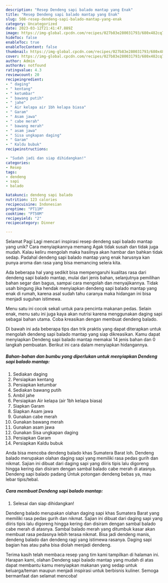 ```yaml
---
description: "Resep Dendeng sapi balado mantap yang Enak"
title: "Resep Dendeng sapi balado mantap yang Enak"
slug: 508-resep-dendeng-sapi-balado-mantap-yang-enak
category: Uncategorized
date: 2023-03-12T21:41:47.889Z
image: https://img-global.cpcdn.com/recipes/027b83e280031793/680x482cq70/dendeng-sapi-balado-mantap-foto-resep-utama.jpg
hideToc: false
enableToc: true
enableTocContent: false
thumbnail: https://img-global.cpcdn.com/recipes/027b83e280031793/680x482cq70/dendeng-sapi-balado-mantap-foto-resep-utama.jpg
cover: https://img-global.cpcdn.com/recipes/027b83e280031793/680x482cq70/dendeng-sapi-balado-mantap-foto-resep-utama.jpg
author: Admin
authorAv: notfound
ratingvalue: 4.3
reviewcount: 20
recipeingredient:
- " daging"
- " kentang"
- " ketumbar"
- " bawang putih"
- " jahe"
- " Air kelapa air 1bh kelapa biasa"
- " Garam"
- " Asam jawa"
- " cabe merah"
- " bawang merah"
- " asam jawa"
- " Sisa ungkapan daging"
- " Garam"
- " Kaldu bubuk"
recipeinstructions:

- "Sudah jadi dan siap dihidangkan!"
categories:
- Resep
tags:
- dendeng
- sapi
- balado

katakunci: dendeng sapi balado 
nutrition: 123 calories
recipecuisine: Indonesian
preptime: "PT11M"
cooktime: "PT50M"
recipeyield: "2"
recipecategory: Dinner

---
```



Selamat Pagi Lagi mencari inspirasi resep dendeng sapi balado mantap yang unik? Cara menyiapkannya memang Agak tidak susah dan tidak juga mudah. Kalau keliru mengolah maka hasilnya akan hambar dan bahkan tidak sedap. Padahal dendeng sapi balado mantap yang enak harusnya kan punya aroma dan rasa yang bisa memancing selera kita.


Ada beberapa hal yang sedikit bisa mempengaruhi kualitas rasa dari dendeng sapi balado mantap, mulai dari jenis bahan, selanjutnya pemilihan bahan segar dan bagus, sampai cara mengolah dan menyajikannya. Tidak usah bingung jika hendak menyiapkan dendeng sapi balado mantap yang enak di rumah, karena asal sudah tahu caranya maka hidangan ini bisa menjadi suguhan istimewa.

Menu satu ini cocok sekali untuk para pencinta makanan pedas. Selain enak, menu satu ini juga kaya akan nutrisi karena menggunakan daging sapi sebagai bahan utama. Coba kreasikan dengan membuat dendeng balado.


Di bawah ini ada beberapa tips dan trik praktis yang dapat diterapkan untuk mengolah dendeng sapi balado mantap yang siap dikreasikan. Kamu dapat menyiapkan Dendeng sapi balado mantap memakai 14 jenis bahan dan 0 langkah pembuatan. Berikut ini cara dalam menyiapkan hidangannya.

<!--inarticleads1-->

##### Bahan-bahan dan bumbu yang diperlukan untuk menyiapkan Dendeng sapi balado mantap:

1. Sediakan  daging
1. Persiapkan  kentang
1. Persiapkan  ketumbar
1. Sediakan  bawang putih
1. Ambil  jahe
1. Persiapkan  Air kelapa (air 1bh kelapa biasa)
1. Siapkan  Garam
1. Siapkan  Asam jawa
1. Gunakan  cabe merah
1. Gunakan  bawang merah
1. Gunakan  asam jawa
1. Gunakan  Sisa ungkapan daging
1. Persiapkan  Garam
1. Persiapkan  Kaldu bubuk


Anda bisa mencoba dendeng balado khas Sumatera Barat loh. Dendeng balado merupakan olahan daging sapi yang memiliki rasa pedas gurih dan nikmat. Sajian ini dibuat dari daging sapi yang diiris tipis lalu digoreng hingga kering dan disiram dengan sambal balado cabe merah di atasnya. Dendeng sapi balado padang Untuk potongan dendeng bebas ya, mau lebar tipis/tebal. 

<!--inarticleads2-->

##### Cara membuat Dendeng sapi balado mantap:


1. Selesai dan siap dihidangkan!

Dendeng balado merupakan olahan daging sapi khas Sumatera Barat yang memiliki rasa pedas gurih dan nikmat. Sajian ini dibuat dari daging sapi yang diiris tipis lalu digoreng hingga kering dan disiram dengan sambal balado cabe merah di atasnya. Sambal balado merah yang ditumbuk kasar akan membuat rasa pedasnya lebih terasa nikmat. Bisa jadi dendeng manis, dendeng balado dan dendeng ragi yang istimewa rasanya. Daging sapi bagian has atau paha bisa diolah menjadi dendeng. 

Terima kasih telah membaca resep yang tim kami tampilkan di halaman ini. Harapan kami, olahan Dendeng sapi balado mantap yang mudah di atas dapat membantu kamu menyiapkan makanan yang sedap untuk keluarga/teman maupun menjadi inspirasi untuk berbisnis kuliner. Semoga bermanfaat dan selamat mencoba!
